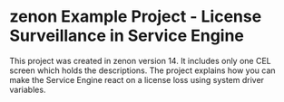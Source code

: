 # zenon Example Project - License Surveillance in Service Engine
This project was created in zenon version 14.
It includes only one CEL screen which holds the descriptions.
The project explains how you can make the Service Engine react on a license loss using system driver variables.
